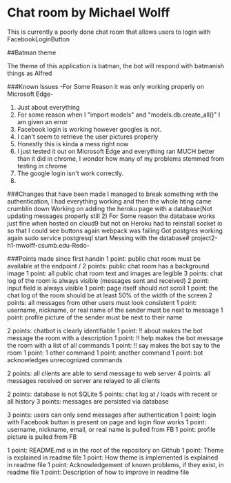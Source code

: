 # Chat room by Michael Wolff

This is currently a poorly done chat room that allows users to login with FacebookLoginButton

##Batman theme

The theme of this application is batman, the bot will respond with batmanish things as Alfred

###Known Issues
-For Some Reason it was only working properly on Microsoft Edge-
1. Just about everything
2. For some reason when I "import models" and "models.db.create_all()" I am given an error
3. Facebook login is working however googles is not.
4. I can't seem to retrieve the user pictures properly
5. Honestly this is kinda a mess right now
6. I just tested it out on Microsoft Edge and everything ran MUCH better than it did in chrome, I wonder how many of my problems stemmed from testing in chrome
7. The google login isn't work correctly.
8. 


###Changes that have been made
I managed to break something with the authentication, I had everything working and then the whole hting came crumblin down
Working on adding the heroku page with a database(Not updating messages properly still 2)
For Some reason the database works just fine when hosted on cloud9 but not on Heroku
had to reinstall socket io so that I could see buttons again webpack was failing
Got postgres working again
sudo service postgresql start
Messing with the database# project2-h1-mwolff-csumb.edu-Redo-

###Points made since first handin
1 point: public chat room must be available at the endpoint /
2 points: public chat room has a background image
1 point: all public chat room text and images are legible
3 points: chat log of the room is always visible (messages sent and received)
2 point: input field is always visible 
1 point: page itself should not scroll
1 point: the chat log of the room should be at least 50% of the width of the screen
2 points: all messages from other users must look consistent
1 point: username, nickname, or real name of the sender must be next to message
1 point: profile picture of the sender must be next to their name

2 points: chatbot is clearly identifiable
1 point: !! about makes the bot message the room with a description
1 point: !! help makes the bot message the room with a list of all commands
1 point: !! say <something> makes the bot say <something> to the room
1 point: 1 other command
1 point: another command 
1 point: bot acknowledges unrecognized commands

2 points: all clients are able to send message to web server
4 points: all messages received on server are relayed to all clients

2 points: database is not SQLite
5 points: chat log at / loads with recent or all history
3 points: messages are persisted via database

3 points: users can only send messages after authentication
1 point: login with Facebook button is present on page and login flow works
1 point: username, nickname, email, or real name is pulled from FB
1 point: profile picture is pulled from FB

1 point: README.md is in the root of the repository on Github
1 point: Theme is explained in readme file
1 point: How theme is implemented is explained in readme file
1 point: Acknowledgement of known problems, if they exist, in readme file
1 point: Description of how to improve in readme file




